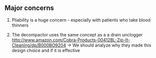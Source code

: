 ## Major concerns

1) Pliability is a huge concern - especially with patients who take blood thinners

2) The decompactor uses the same concept as a a drain unclogger http://www.amazon.com/Cobra-Products-00412BL-Zip-It-Cleaning/dp/B000BO9204
-> We should analyze why they made this design choice and if it is effective
